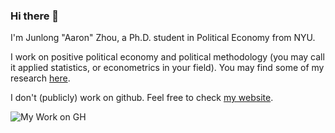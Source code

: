 ### Hi there 👋

I'm Junlong "Aaron" Zhou, a Ph.D. student in Political Economy from NYU. 

I work on positive political economy and political methodology (you may call it applied statistics, or econometrics in your field). You may find some of my research [here](https://scholar.google.com/citations?user=LadSnrMAAAAJ).

I don't (publicly) work on github. Feel free to check [my website](https://www.zhoujunlong.com/).

![My Work on GH](https://github-readme-stats.vercel.app/api/?username=zjl0714&show_icons=true&title_color=fff&icon_color=79ff97&text_color=9f9f9f&bg_color=151515)

